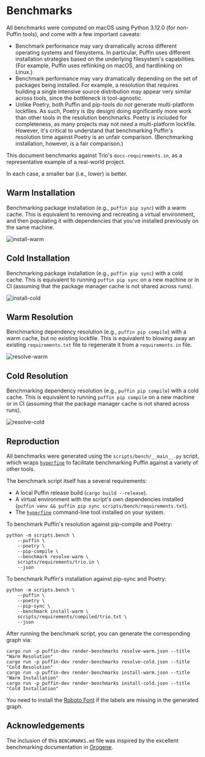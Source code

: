 # Benchmarks

All benchmarks were computed on macOS using Python 3.12.0 (for non-Puffin tools), and come with a few
important caveats:

- Benchmark performance may vary dramatically across different operating systems and filesystems.
  In particular, Puffin uses different installation strategies based on the underlying filesystem's
  capabilities. (For example, Puffin uses reflinking on macOS, and hardlinking on Linux.)
- Benchmark performance may vary dramatically depending on the set of packages being installed.
  For example, a resolution that requires building a single intensive source distribution may appear
  very similar across tools, since the bottleneck is tool-agnostic.
- Unlike Poetry, both Puffin and pip-tools do _not_ generate multi-platform lockfiles. As such,
  Poetry is (by design) doing significantly more work than other tools in the resolution benchmarks.
  Poetry is included for completeness, as many projects may not _need_ a multi-platform lockfile.
  However, it's critical to understand that benchmarking Puffin's resolution time against Poetry is
  an unfair comparison. (Benchmarking installation, however, _is_ a fair comparison.)

This document benchmarks against Trio's `docs-requirements.in`, as a representative example of a
real-world project.

In each case, a smaller bar (i.e., lower) is better.

## Warm Installation

Benchmarking package installation (e.g., `puffin pip sync`) with a warm cache. This is equivalent
to removing and recreating a virtual environment, and then populating it with dependencies that
you've installed previously on the same machine.

![install-warm](https://github.com/astral-sh/ruff/assets/1309177/b6cb8d48-52e0-45c2-ae15-0a3f69ec3263)

## Cold Installation

Benchmarking package installation (e.g., `puffin pip sync`) with a cold cache. This is equivalent
to running `puffin pip sync` on a new machine or in CI (assuming that the package manager cache is
not shared across runs).

![install-cold](https://github.com/astral-sh/ruff/assets/1309177/ed86c193-582f-4163-b369-f12ec3905c3c)

## Warm Resolution

Benchmarking dependency resolution (e.g., `puffin pip compile`) with a warm cache, but no existing
lockfile. This is equivalent to blowing away an existing `requirements.txt` file to regenerate it
from a `requirements.in` file.

![resolve-warm](https://github.com/astral-sh/ruff/assets/1309177/a4ca9d23-1148-4103-abe7-a35fa488409d)

## Cold Resolution

Benchmarking dependency resolution (e.g., `puffin pip compile`) with a cold cache. This is
equivalent to running `puffin pip compile` on a new machine or in CI (assuming that the package
manager cache is not shared across runs).

![resolve-cold](https://github.com/astral-sh/ruff/assets/1309177/556ac7aa-0a6a-4f94-b0d9-90b25461de7b)

## Reproduction

All benchmarks were generated using the `scripts/bench/__main__.py` script, which wraps
[`hyperfine`](https://github.com/sharkdp/hyperfine) to facilitate benchmarking Puffin
against a variety of other tools.

The benchmark script itself has a several requirements:

- A local Puffin release build (`cargo build --release`).
- A virtual environment with the script's own dependencies installed (`puffin venv && puffin pip sync scripts/bench/requirements.txt`).
- The [`hyperfine`](https://github.com/sharkdp/hyperfine) command-line tool installed on your system.

To benchmark Puffin's resolution against pip-compile and Poetry:

```shell
python -m scripts.bench \
    --puffin \
    --poetry \
    --pip-compile \
    --benchmark resolve-warm \
    scripts/requirements/trio.in \
    --json
```

To benchmark Puffin's installation against pip-sync and Poetry:

```shell
python -m scripts.bench \
    --puffin \
    --poetry \
    --pip-sync \
    --benchmark install-warm \
    scripts/requirements/compiled/trio.txt \
    --json
```

After running the benchmark script, you can generate the corresponding graph via:

```shell
cargo run -p puffin-dev render-benchmarks resolve-warm.json --title "Warm Resolution"
cargo run -p puffin-dev render-benchmarks resolve-cold.json --title "Cold Resolution"
cargo run -p puffin-dev render-benchmarks install-warm.json --title "Warm Installation"
cargo run -p puffin-dev render-benchmarks install-cold.json --title "Cold Installation"
```

You need to install the [Roboto Font](https://fonts.google.com/specimen/Roboto) if the labels are missing in the generated graph.

## Acknowledgements

The inclusion of this `BENCHMARKS.md` file was inspired by the excellent benchmarking documentation
in [Orogene](https://github.com/orogene/orogene/blob/472e481b4fc6e97c2b57e69240bf8fe995dfab83/BENCHMARKS.md).
